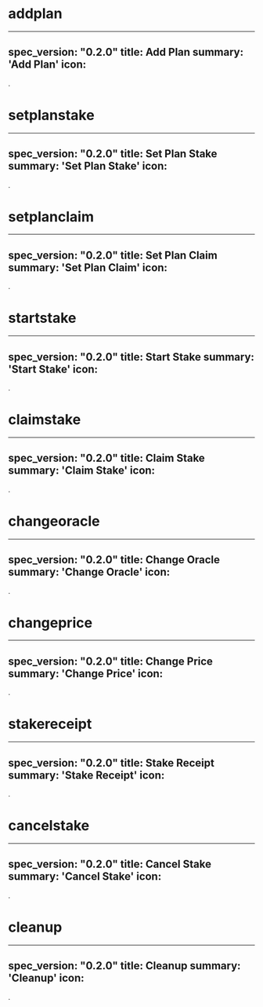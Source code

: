 <h1 class="contract">addplan</h1>

---
spec_version: "0.2.0"
title: Add Plan
summary: 'Add Plan'
icon:
---
.

<h1 class="contract">setplanstake</h1>

---
spec_version: "0.2.0"
title: Set Plan Stake
summary: 'Set Plan Stake'
icon:
---
.

<h1 class="contract">setplanclaim</h1>

---
spec_version: "0.2.0"
title: Set Plan Claim
summary: 'Set Plan Claim'
icon:
---
.

<h1 class="contract">startstake</h1>

---
spec_version: "0.2.0"
title: Start Stake
summary: 'Start Stake'
icon:
---
.

<h1 class="contract">claimstake</h1>

---
spec_version: "0.2.0"
title: Claim Stake
summary: 'Claim Stake'
icon:
---
.

<h1 class="contract">changeoracle</h1>

---
spec_version: "0.2.0"
title: Change Oracle
summary: 'Change Oracle'
icon:
---
.

<h1 class="contract">changeprice</h1>

---
spec_version: "0.2.0"
title: Change Price
summary: 'Change Price'
icon:
---
.

<h1 class="contract">stakereceipt</h1>

---
spec_version: "0.2.0"
title: Stake Receipt
summary: 'Stake Receipt'
icon:
---
.



<h1 class="contract">cancelstake</h1>

---
spec_version: "0.2.0"
title: Cancel Stake
summary: 'Cancel Stake'
icon:
---
.



<h1 class="contract">cleanup</h1>

---
spec_version: "0.2.0"
title: Cleanup
summary: 'Cleanup'
icon:
---
.




